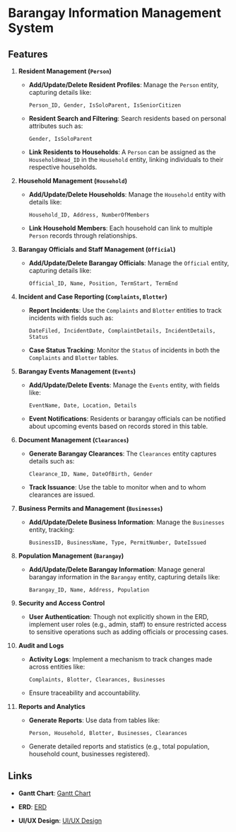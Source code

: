 # Barangay Information Management System

## Features

1. **Resident Management (`Person`)**
   - **Add/Update/Delete Resident Profiles**: Manage the `Person` entity, capturing details like:
     ```plaintext
     Person_ID, Gender, IsSoloParent, IsSeniorCitizen
     ```
   - **Resident Search and Filtering**: Search residents based on personal attributes such as:
     ```plaintext
     Gender, IsSoloParent
     ```
   - **Link Residents to Households**: A `Person` can be assigned as the `HouseholdHead_ID` in the `Household` entity, linking individuals to their respective households.

2. **Household Management (`Household`)**
   - **Add/Update/Delete Households**: Manage the `Household` entity with details like:
     ```plaintext
     Household_ID, Address, NumberOfMembers
     ```
   - **Link Household Members**: Each household can link to multiple `Person` records through relationships.

3. **Barangay Officials and Staff Management (`Official`)**
   - **Add/Update/Delete Barangay Officials**: Manage the `Official` entity, capturing details like:
     ```plaintext
     Official_ID, Name, Position, TermStart, TermEnd
     ```

4. **Incident and Case Reporting (`Complaints`, `Blotter`)**
   - **Report Incidents**: Use the `Complaints` and `Blotter` entities to track incidents with fields such as:
     ```plaintext
     DateFiled, IncidentDate, ComplaintDetails, IncidentDetails, Status
     ```
   - **Case Status Tracking**: Monitor the `Status` of incidents in both the `Complaints` and `Blotter` tables.

5. **Barangay Events Management (`Events`)**
   - **Add/Update/Delete Events**: Manage the `Events` entity, with fields like:
     ```plaintext
     EventName, Date, Location, Details
     ```
   - **Event Notifications**: Residents or barangay officials can be notified about upcoming events based on records stored in this table.

6. **Document Management (`Clearances`)**
   - **Generate Barangay Clearances**: The `Clearances` entity captures details such as:
     ```plaintext
     Clearance_ID, Name, DateOfBirth, Gender
     ```
   - **Track Issuance**: Use the table to monitor when and to whom clearances are issued.

7. **Business Permits and Management (`Businesses`)**
   - **Add/Update/Delete Business Information**: Manage the `Businesses` entity, tracking:
     ```plaintext
     BusinessID, BusinessName, Type, PermitNumber, DateIssued
     ```

8. **Population Management (`Barangay`)**
   - **Add/Update/Delete Barangay Information**: Manage general barangay information in the `Barangay` entity, capturing details like:
     ```plaintext
     Barangay_ID, Name, Address, Population
     ```

9. **Security and Access Control**
   - **User Authentication**: Though not explicitly shown in the ERD, implement user roles (e.g., admin, staff) to ensure restricted access to sensitive operations such as adding officials or processing cases.

10. **Audit and Logs**
    - **Activity Logs**: Implement a mechanism to track changes made across entities like:
      ```plaintext
      Complaints, Blotter, Clearances, Businesses
      ```
    - Ensure traceability and accountability.

11. **Reports and Analytics**
    - **Generate Reports**: Use data from tables like:
      ```plaintext
      Person, Household, Blotter, Businesses, Clearances
      ```
    - Generate detailed reports and statistics (e.g., total population, household count, businesses registered).

## Links

- **Gantt Chart**: [Gantt Chart](https://cebuinstituteoftechnology-my.sharepoint.com/:x:/g/personal/geannaricci_pacana_cit_edu/Ef_6t0V0L5xIrbo-nFWUYRwBE-ALFo-Mt81vwhgoaGq4Kw?e=8UCLja)

- **ERD**: [ERD](https://www.figma.com/design/cGeJra3y2jRemYDJfZQise/System-UI%2FUX?node-id=0-1&t=oQljJVm1HXEpktex-1)

- **UI/UX Design**: [UI/UX Design](https://lucid.app/lucidchart/12304d27-045f-4494-a284-0830d7ddd8ae/edit?viewport_loc=718%2C144%2C1233%2C631%2C0_0&invitationId=inv_12ac53d9-1b79-44bb-a6d1-d866e6a50d95)
